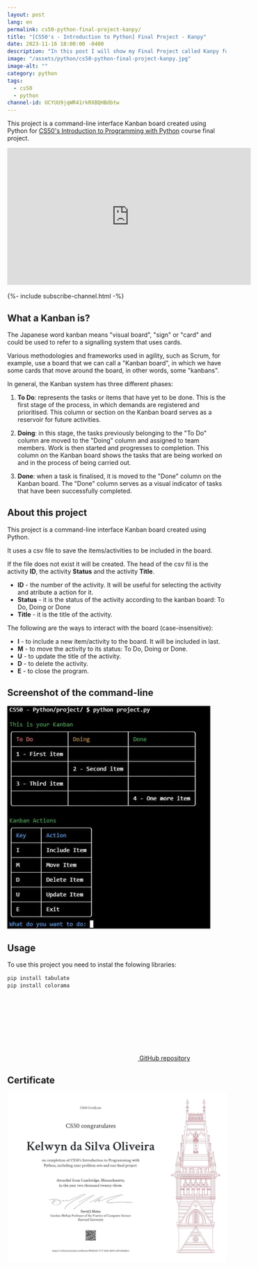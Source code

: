 ```yaml
---
layout: post
lang: en
permalink: cs50-python-final-project-kanpy/
title: "[CS50's - Introduction to Python] Final Project - Kanpy"
date: 2023-11-16 18:00:00 -0400
description: "In this post I will show my Final Project called Kanpy for CS50's - Introduction to Python."
image: "/assets/python/cs50-python-final-project-kanpy.jpg"
image-alt: ""
category: python
tags:
  - cs50
  - python
channel-id: UCYUU9jqWR41rkRXBQHBdbtw
---
```


This project is a command-line interface Kanban board created using Python for <a href="https://www.edx.org/learn/python/harvard-university-cs50-s-introduction-to-programming-with-python?webview=false&campaign=CS50%27s+Introduction+to+Programming+with+Python&source=edx&product_category=course&placement_url=https%3A%2F%2Fwww.edx.org%2Fcs50" target="_blank">CS50's Introduction to Programming with Python</a> course final project.

<!-- Youtube Video -->
<div class="yt-video">
<iframe width="560" height="315" src="https://www.youtube.com/embed/V7HFOg4AgD0?si=WaP1oDTF6rM4-Z0O" title="YouTube video player" frameborder="0" allow="accelerometer; autoplay; clipboard-write; encrypted-media; gyroscope; picture-in-picture; web-share" allowfullscreen></iframe>
</div>

{%- include subscribe-channel.html -%}

## What a Kanban is?

The Japanese word kanban means "visual board", "sign" or "card" and could be used to refer to a signalling system that uses cards.

Various methodologies and frameworks used in agility, such as Scrum, for example, use a board that we can call a "Kanban board", in which we have some cards that move around the board, in other words, some "kanbans".

In general, the Kanban system has three different phases:

1. **To Do**: represents the tasks or items that have yet to be done. This is the first stage of the process, in which demands are registered and prioritised. This column or section on the Kanban board serves as a reservoir for future activities.

2. **Doing**: in this stage, the tasks previously belonging to the "To Do" column are moved to the "Doing" column and assigned to team members. Work is then started and progresses to completion. This column on the Kanban board shows the tasks that are being worked on and in the process of being carried out.

3. **Done**: when a task is finalised, it is moved to the "Done" column on the Kanban board. The "Done" column serves as a visual indicator of tasks that have been successfully completed.

## About this project

This project is a command-line interface Kanban board created using Python.

It uses a csv file to save the items/activities to be included in the board.

If the file does not exist it will be created. The head of the csv fil is the activity **ID**, the activity **Status** and the activity **Title**.

- **ID** - the number of the activity. It will be useful for selecting the activity and atribute a action for it.
- **Status** - it is the status of the activity according to the kanban board: To Do, Doing or Done
- **Title** - it is the title of the activity.

The following are the ways to interact with the board (case-insensitive):

- **I** - to include a new item/activity to the board. It will be included in last.
- **M** - to move the activity to its status: To Do, Doing or Done.
- **U** - to update the title of the activity.
- **D** - to delete the activity.
- **E** - to close the program.

## Screenshot of the command-line

![Screenshot of the command-line running the Kanthon program. It shows the Kanban board and the actions user can do.](https://raw.githubusercontent.com/kelwynOliveira/CS50_Python/main/final_project/Kanpy.jpg)

## Usage

To use this project you need to instal the folowing libraries:

```python
pip install tabulate
pip install colorama
```

<a href="https://github.com/kelwynOliveira/CS50_Python/tree/main/final_project" target="_blank">
    <svg class="svg-icon">
      <use xlink:href="{{ '/assets/svg/minima-social-icons.svg#github' | relative_url }}"></use>
    </svg>
    <span class="username">GitHub repository</span>
</a>

## Certificate

<img class="thumb" src="https://raw.githubusercontent.com/kelwynOliveira/Assets/main/img/certificates/intensive-courses/cs50/CS50s-introduction-to-programming-with-python.jpg" alt="CS50's introduction to programming with python course certificate">
